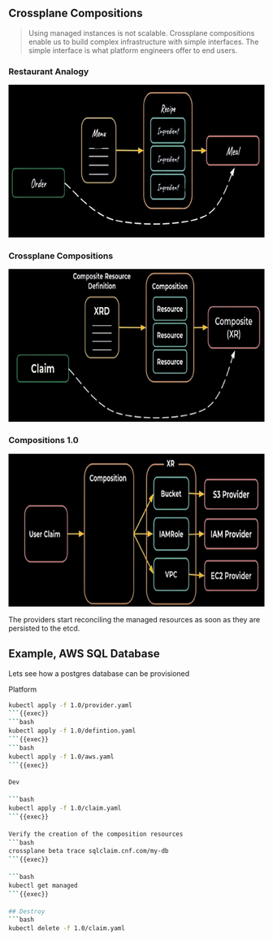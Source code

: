 ## Crossplane Compositions
> Using managed instances is not scalable. Crossplane compositions enable us to build complex infrastructure with simple interfaces. The simple interface is what platform engineers offer to end users.

### Restaurant Analogy
 <img src="../assets/restaurant.png" alt="Restaurant" width="1000" height="300">

### Crossplane Compositions
 <img src="../assets/xcompositions.png" alt="Restaurant" width="1000" height="300">

### Compositions 1.0
 <img src="../assets/xcompositions1.0.png" alt="Restaurant" width="1000" height="300">

 The providers start reconciling the managed resources as soon as they are persisted to the etcd.

## Example, AWS SQL Database

Lets see how a postgres database can be provisioned

Platform

```bash
kubectl apply -f 1.0/provider.yaml
```{{exec}}
```bash
kubectl apply -f 1.0/defintion.yaml
```{{exec}}
```bash
kubectl apply -f 1.0/aws.yaml
```{{exec}}

Dev

```bash
kubectl apply -f 1.0/claim.yaml
```{{exec}}

Verify the creation of the composition resources
```bash
crossplane beta trace sqlclaim.cnf.com/my-db
```{{exec}}

```bash
kubectl get managed
```{{exec}}

## Destroy
```bash
kubectl delete -f 1.0/claim.yaml
```